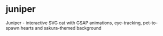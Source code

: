 # juniper
Juniper -  interactive SVG cat with GSAP animations, eye-tracking, pet-to-spawn hearts and sakura-themed background
